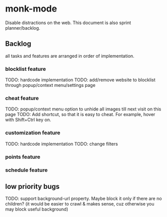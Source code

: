 # monk-mode
Disable distractions on the web. This document is also sprint planner/backlog.

## Backlog

all tasks and features are arranged in order of implementation.

### blocklist feature
TODO: hardcode implementation
TODO: add/remove website to blocklist through popup/context menu/settings page

### cheat feature
TODO: popup/context menu option to unhide all images till next visit on this page
TODO: Add shortcut, so that it is easy to cheat. For example, hover with Shift+Ctrl key on.

### customization feature
TODO: hardcode implementation
TODO: change filters

### points feature
### schedule feature

## low priority bugs

TODO: support background-url property. Maybe block it only if there are no children? (it would be easier to crawl & makes sense, cuz otherwise you may block useful background)

